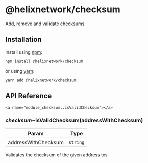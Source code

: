# @helixnetwork/checksum

Add, remove and validate checksums.

## Installation

Install using [npm](https://www.npmjs.org/):
```
npm install @helixnetwork/checksum
```

or using [yarn](https://yarnpkg.com/):

``` yarn
yarn add @helixnetwork/checksum
```

## API Reference

    <a name="module_checksum..isValidChecksum"></a>

### *checksum*~isValidChecksum(addressWithChecksum)

| Param | Type |
| --- | --- |
| addressWithChecksum | <code>string</code> | 

Validates the checksum of the given address txs.


